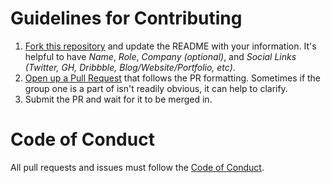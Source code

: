 # Guidelines for Contributing

1. [Fork this repository](https://github.com/iheanyi/speakers-who-want-a-platform/compare?expand=1#fork-destination-box) and update the README with your information. It's helpful to have *Name*, *Role*, *Company (optional)*, and *Social Links (Twitter, GH, Dribbble, Blog/Website/Portfolio, etc)*. 
2. [Open up a Pull Request](https://github.com/iheanyi/speakers-who-want-a-platform/compare?expand=1) 
that follows the PR formatting. Sometimes if the group one is a part of isn't readily obvious, it can help to clarify.
3. Submit the PR and wait for it to be merged in.

# Code of Conduct

All pull requests and issues must follow the [Code of
Conduct](CODE_OF_CONDUCT.md).
